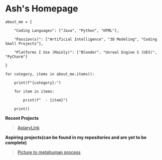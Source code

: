# Ash's Homepage

```
about_me = {

    "Coding Languages": ["Java", "Python", "HTML"],
    
    "Passion(s)": ["Artificial Intelligence", "3D Modeling", "Coding Small Projects"],
    
    "Platforms I Use (Mainly)": ["Blender", "Unreal Engine 5 (UE5)", "PyCharm"]
    
}

for category, items in about_me.items():

    print(f"{category}:")
    
    for item in items:
    
        print(f"  - {item}")
        
    print()
```

**Recent Projects**

>[ApiaryLink](https://atomic-glitter2004.github.io/beehive.github.io/)

**Aspiring projects(can be found in my repositories and are yet to be complete)**

>[Picture to metahuman process](https://atomic-glitter2004.github.io/metahuman.github.io/)

